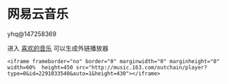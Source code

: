 # 网易云音乐 

yhq@147258369


进入 [喜欢的音乐](http://music.163.com/#/outchain/0/2291033540/m/use/html) 可以生成外链播放器

```
<iframe frameborder="no" border="0" marginwidth="0" marginheight="0" width=60%  height=450 src="http://music.163.com/outchain/player?type=0&id=2291033540&auto=1&height=430"></iframe>
```
